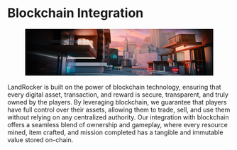 # Blockchain Integration

<figure><img src="../.gitbook/assets/Go to market Strategy 1280.318.jpg" alt=""><figcaption></figcaption></figure>

LandRocker is built on the power of blockchain technology, ensuring that every digital asset, transaction, and reward is secure, transparent, and truly owned by the players. By leveraging blockchain, we guarantee that players have full control over their assets, allowing them to trade, sell, and use them without relying on any centralized authority. Our integration with blockchain offers a seamless blend of ownership and gameplay, where every resource mined, item crafted, and mission completed has a tangible and immutable value stored on-chain.

